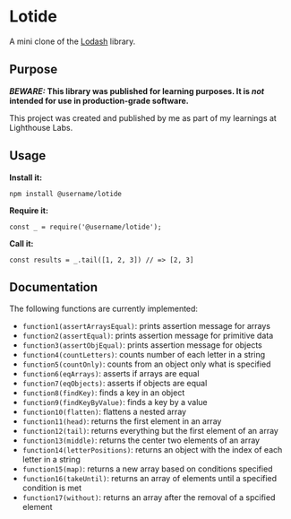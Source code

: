 # Lotide

A mini clone of the [Lodash](https://lodash.com) library.

## Purpose

**_BEWARE:_ This library was published for learning purposes. It is _not_ intended for use in production-grade software.**

This project was created and published by me as part of my learnings at Lighthouse Labs. 

## Usage

**Install it:**

`npm install @username/lotide`

**Require it:**

`const _ = require('@username/lotide');`

**Call it:**

`const results = _.tail([1, 2, 3]) // => [2, 3]`

## Documentation

The following functions are currently implemented:

* `function1(assertArraysEqual)`: prints assertion message for arrays
* `function2(assertEqual)`: prints assertion message for primitive data
* `function3(assertObjEqual)`: prints assertion message for objects
* `function4(countLetters)`: counts number of each letter in a string
* `function5(countOnly)`: counts from an object only what is specified
* `function6(eqArrays)`: asserts if arrays are equal
* `function7(eqObjects)`: asserts if objects are equal
* `function8(findKey)`: finds a key in an object
* `function9(findKeyByValue)`: finds a key by a value
* `function10(flatten)`: flattens a nested array
* `function11(head)`: returns the first element in an array
* `function12(tail)`: returns everything but the first element of an array
* `function13(middle)`: returns the center two elements of an array
* `function14(letterPositions)`: returns an object with the index of each letter in a string
* `function15(map)`: returns a new array based on conditions specified
* `function16(takeUntil)`: returns an array of elements until a specified condition is met
* `function17(without)`: returns an array after the removal of a spcified element

